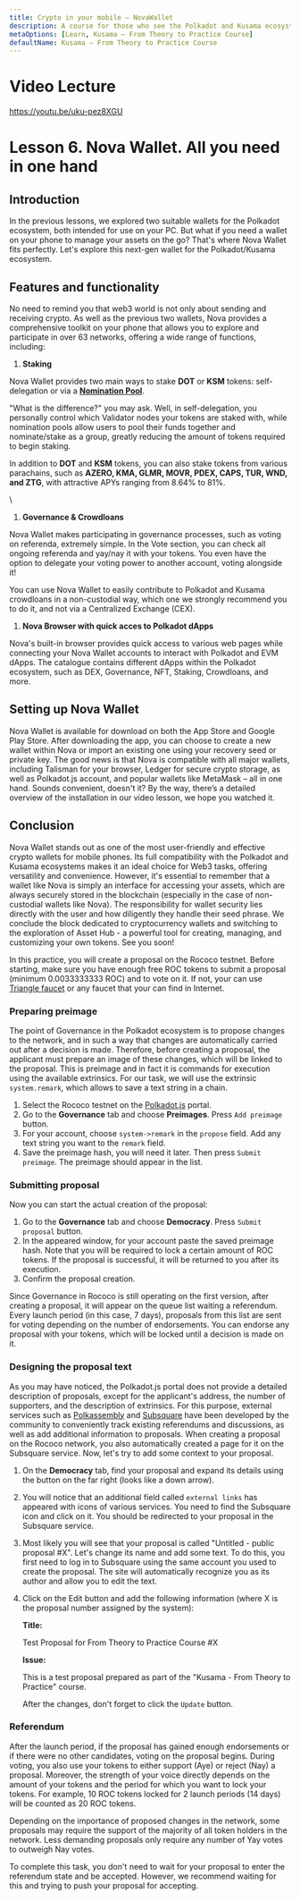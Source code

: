 ```yaml
---
title: Crypto in your mobile — NovaWallet
description: A course for those who see the Polkadot and Kusama ecosystem for the first time.
metaOptions: [Learn, Kusama — From Theory to Practice Course]
defaultName: Kusama — From Theory to Practice Course
---
```


# Video Lecture

https://youtu.be/uku-pez8XGU

# Lesson 6. Nova Wallet. All you need in one hand

## Introduction

In the previous lessons, we explored two suitable wallets for the Polkadot ecosystem, both intended for use on your PC. But what if you need a wallet on your phone to manage your assets on the go? That's where Nova Wallet fits perfectly. Let's explore this next-gen wallet for the Polkadot/Kusama ecosystem.

## Features and functionality

No need to remind you that web3 world is not only about sending and receiving crypto. As well as the previous two wallets, Nova provides a comprehensive toolkit on your phone that allows you to explore and participate in over 63 networks, offering a wide range of functions, including:

1. **Staking**

Nova Wallet provides two main ways to stake **DOT** or **KSM** tokens: self-delegation or via a **[Nomination Pool](https://novawalletapp.medium.com/polkadot-staking-nomination-pools-are-live-7b3284232c66)**.

"What is the difference?" you may ask. Well, in self-delegation, you personally control which Validator nodes your tokens are staked with, while nomination pools allow users to pool their funds together and nominate/stake as a group, greatly reducing the amount of tokens required to begin staking.

In addition to **DOT** and **KSM** tokens, you can also stake tokens from various parachains, such as **AZERO, KMA, GLMR, MOVR, PDEX, CAPS, TUR, WND, and ZTG**, with attractive APYs ranging from 8.64% to 81%.


<robo-academy-grid :columns="2" textAlign="center">
    <robo-academy-grid-element>
        <LessonImages src="kusama-theory-practice/lesson6-staking-list.png" alt=""/>
    </robo-academy-grid-element>
    <robo-academy-grid-element>
        <LessonImages src="kusama-theory-practice/lesson6-stake-dot.png" alt=""/>\
    </robo-academy-grid-element>
</robo-academy-grid>


1. **Governance & Crowdloans**

Nova Wallet makes participating in governance processes, such as voting on referenda, extremely simple. In the Vote section, you can check all ongoing referenda and yay/nay it with your tokens. You even have the option to delegate your voting power to another account, voting alongside it!

You can use Nova Wallet to easily contribute to Polkadot and Kusama crowdloans in a non-custodial way, which one we strongly recommend you to do it, and not via a Centralized Exchange (CEX).


<robo-academy-grid :columns="2" textAlign="center">
    <robo-academy-grid-element>
        <LessonImages src="kusama-theory-practice/lesson6-vote-governance.png" alt=""/>
    </robo-academy-grid-element>
    <robo-academy-grid-element>
        <LessonImages src="kusama-theory-practice/lesson6-vote-crowdloans.png" alt=""/>
    </robo-academy-grid-element>
</robo-academy-grid>


1. **Nova Browser with quick acces to Polkadot dApps**

Nova's built-in browser provides quick access to various web pages while connecting your Nova Wallet accounts to interact with Polkadot and EVM dApps. The catalogue contains different dApps within the Polkadot ecosystem, such as DEX, Governance, NFT, Staking, Crowdloans, and more.

## Setting up Nova Wallet

Nova Wallet is available for download on both the App Store and Google Play Store. After downloading the app, you can choose to create a new wallet within Nova or import an existing one using your recovery seed or private key. The good news is that Nova is compatible with all major wallets, including Talisman for your browser, Ledger for secure crypto storage, as well as Polkadot.js account, and popular wallets like MetaMask – all in one hand. Sounds convenient, doesn't it? By the way, there’s a detailed overview of the installation in our video lesson, we hope you watched it.

## Conclusion

Nova Wallet stands out as one of the most user-friendly and effective crypto wallets for mobile phones. Its full compatibility with the Polkadot and Kusama ecosystems makes it an ideal choice for Web3 tasks, offering versatility and convenience. However, it's essential to remember that a wallet like Nova is simply an interface for accessing your assets, which are always securely stored in the blockchain (especially in the case of non-custodial wallets like Nova). The responsibility for wallet security lies directly with the user and how diligently they handle their seed phrase. We conclude the block dedicated to cryptocurrency wallets and switching to the exploration of Asset Hub - a powerful tool for creating, managing, and customizing your own tokens. See you soon!

<Spoiler title="<h2 style='display: inline;' >Theory: Test</h2>">

<QuizBlock 
quizUrl="https://faas-fra1-afec6ce7.doserverless.co/api/v1/web/fn-18e93402-1ffe-47e8-be1d-e28a6ac871f1/default/Quiz"
quizId="question6.1"
/>

<QuizBlock 
quizUrl="https://faas-fra1-afec6ce7.doserverless.co/api/v1/web/fn-18e93402-1ffe-47e8-be1d-e28a6ac871f1/default/Quiz"
quizId="question6.2"
/>

<QuizBlock 
quizUrl="https://faas-fra1-afec6ce7.doserverless.co/api/v1/web/fn-18e93402-1ffe-47e8-be1d-e28a6ac871f1/default/Quiz"
quizId="question6.3"
/>

</Spoiler>

</Spoiler>

<Spoiler title="<h2 style='display: inline;' >Practice: Creating On-chain Proposal</h2>">

In this practice, you will create a proposal on the Rococo testnet. Before starting, make sure you have enough free ROC tokens to submit a proposal (minimum 0.0033333333 ROC) and to vote on it. If not, your can use [Triangle faucet](https://faucet.triangleplatform.com/polkadot/rococo) or any faucet that your can find in Internet.

### Preparing preimage

The point of Governance in the Polkadot ecosystem is to propose changes to the network, and in such a way that changes are automatically carried out after a decision is made. Therefore, before creating a proposal, the applicant must prepare an image of these changes, which will be linked to the proposal. This is preimage and in fact it is commands for execution using the available extrinsics. For our task, we will use the extrinsic `system.remark`, which allows to save a text string in a chain.

1. Select the Rococo testnet on the [Polkadot.js](https://polkadot.js.org/apps/?rpc=wss%3A%2F%2Frococo-rpc.polkadot.io) portal. 
2. Go to the **Governance** tab and choose **Preimages**. Press `Add preimage` button.
3. For your account, choose `system->remark` in the `propose` field. Add any text string you want to the `remark` field.
4. Save the preimage hash, you will need it later. Then press `Submit preimage`. The preimage should appear in the list.

### Submitting proposal

Now you can start the actual creation of the proposal:

1. Go to the **Governance** tab and choose **Democracy**. Press `Submit proposal` button.
2. In the appeared window, for your account paste the saved preimage hash. Note that you will be required to lock a certain amount of ROC tokens. If the proposal is successful, it will be returned to you after its execution.
3. Confirm the proposal creation.

Since Governance in Rococo is still operating on the first version, after creating a proposal, it will appear on the queue list waiting a referendum. Every launch period (in this case, 7 days), proposals from this list are sent for voting depending on the number of endorsements. You can endorse any proposal with your tokens, which will be locked until a decision is made on it.

### Designing the proposal text

As you may have noticed, the Polkadot.js portal does not provide a detailed description of proposals, except for the applicant's address, the number of supporters, and the description of extrinsics. For this purpose, external services such as [Polkassembly](https://polkassembly.io/) and [Subsquare](http://subsquare.io/) have been developed by the community to conveniently track existing referendums and discussions, as well as add additional information to proposals. When creating a proposal on the Rococo network, you also automatically created a page for it on the Subsquare service. Now, let's try to add some context to your proposal.

1. On the **Democracy** tab, find your proposal and expand its details using the button on the far right (looks like a down arrow).
2. You will notice that an additional field called `external links` has appeared with icons of various services. You need to find the Subsquare icon and click on it. You should be redirected to your proposal in the Subsquare service.
3. Most likely you will see that your proposal is called "Untitled - public proposal #X". Let's change its name and add some text. To do this, you first need to log in to Subsquare using the same account you used to create the proposal. The site will automatically recognize you as its author and allow you to edit the text.
4. Click on the Edit button and add the following information (where X is the proposal number assigned by the system):

    **Title:**

    <RoboAcademyDialog>
        Test Proposal for From Theory to Practice Course #X
    </RoboAcademyDialog>

    **Issue:**

    <RoboAcademyDialog>
        This is a test proposal prepared as part of the "Kusama - From Theory to Practice" course.
    </RoboAcademyDialog>

    After the changes, don't forget to click the `Update` button.

### Referendum

After the launch period, if the proposal has gained enough endorsements or if there were no other candidates, voting on the proposal begins. During voting, you also use your tokens to either support (Aye) or reject (Nay) a proposal. Moreover, the strength of your voice directly depends on the amount of your tokens and the period for which you want to lock your tokens. For example, 10 ROC tokens locked for 2 launch periods (14 days) will be counted as 20 ROC tokens.

Depending on the importance of proposed changes in the network, some proposals may require the support of the majority of all token holders in the network. Less demanding proposals only require any number of Yay votes to outweigh Nay votes.

To complete this task, you don't need to wait for your proposal to enter the referendum state and be accepted. However, we recommend waiting for this and trying to push your proposal for accepting.

</Spoiler>

<FeedbackBlock 
formUrl="https://faas-fra1-afec6ce7.doserverless.co/api/v1/web/fn-18e93402-1ffe-47e8-be1d-e28a6ac871f1/default/Feedback"
lessonLabel="novawallet"
/>